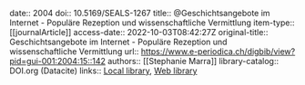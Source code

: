 date:: 2004
doi:: 10.5169/SEALS-1267
title:: @Geschichtsangebote im Internet - Populäre Rezeption und wissenschaftliche Vermittlung
item-type:: [[journalArticle]]
access-date:: 2022-10-03T08:42:27Z
original-title:: Geschichtsangebote im Internet - Populäre Rezeption und wissenschaftliche Vermittlung
url:: https://www.e-periodica.ch/digbib/view?pid=gui-001:2004:15::142
authors:: [[Stephanie Marra]]
library-catalog:: DOI.org (Datacite)
links:: [Local library](zotero://select/groups/2386895/items/ZNQGEKS4), [Web library](https://www.zotero.org/groups/2386895/items/ZNQGEKS4)

